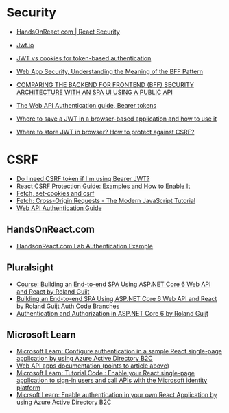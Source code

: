 # Security

- [HandsOnReact.com | React Security](https://handsonreact.com/docs/security)
- [Jwt.io](https://jwt.io/)

- [JWT vs cookies for token-based authentication](https://stackoverflow.com/questions/37582444/jwt-vs-cookies-for-token-based-authentication)
- [Web App Security, Understanding the Meaning of the BFF Pattern](https://dev.to/damikun/web-app-security-understanding-the-meaning-of-the-bff-pattern-i85)
- [COMPARING THE BACKEND FOR FRONTEND (BFF) SECURITY ARCHITECTURE WITH AN SPA UI USING A PUBLIC API](https://damienbod.com/2022/01/10/comparing-the-backend-for-frontend-bff-security-architecture-with-an-spa-ui-using-a-public-api/)
- [The Web API Authentication guide, Bearer tokens](https://www.securitydrops.com/bearer-tokens/)
- [Where to save a JWT in a browser-based application and how to use it](https://stackoverflow.com/questions/26340275/where-to-save-a-jwt-in-a-browser-based-application-and-how-to-use-it?rq=1)
- [Where to store JWT in browser? How to protect against CSRF?](https://stackoverflow.com/questions/27067251/where-to-store-jwt-in-browser-how-to-protect-against-csrf)

# CSRF

- [Do I need CSRF token if I'm using Bearer JWT?](https://security.stackexchange.com/questions/170388/do-i-need-csrf-token-if-im-using-bearer-jwt)
- [React CSRF Protection
  Guide: Examples and
  How to Enable It](https://www.stackhawk.com/blog/react-csrf-protection-guide-examples-and-how-to-enable-it/)
- [Fetch, set-cookies and csrf](https://stackoverflow.com/questions/40893537/fetch-set-cookies-and-csrf)
- [Fetch: Cross-Origin Requests - The Modern JavaScript Tutorial](https://javascript.info/fetch-crossorigin#credentials)
- [Web API Authentication Guide](https://www.securitydrops.com/the-web-api-authentication-guide/)

## HandsOnReact.com

- [HandsonReact.com Lab Authentication Example](https://github.com/craigmckeachie/keeptrack-js/tree/labauth)

## Pluralsight

- [Course: Building an End-to-end SPA Using ASP.NET Core 6 Web API and React
  by Roland Guijt](https://app.pluralsight.com/library/courses/asp-dot-net-core-6-web-api-react-building-end-to-end-spa/transcript)
- [Building an End-to-end SPA Using ASP.NET Core 6 Web API and React
  by Roland Guijt Auth Code Branches](https://github.com/RolandGuijt/ps-globomantics-webapi-react/branches)
- [Authentication and Authorization in ASP.NET Core 6
  by Roland Guijt](https://app.pluralsight.com/library/courses/asp-dot-net-core-6-authentication-authorization/table-of-contents)

## Microsoft Learn

- [Microsoft Learn: Configure authentication in a sample React single-page application by using Azure Active Directory B2C](https://learn.microsoft.com/en-us/azure/active-directory-b2c/configure-authentication-sample-react-spa-app)
- [Web API apps documentation (points to article above)](https://learn.microsoft.com/en-us/azure/active-directory-b2c/index-web-api)
- [Microsoft Learn: Tutorial Code : Enable your React single-page application to sign-in users and call APIs with the Microsoft identity platform](https://github.com/Azure-Samples/ms-identity-javascript-react-tutorial/tree/main/3-Authorization-II/2-call-api-b2c)
- [Micrsoft Learn: Enable authentication in your own React Application by using Azure Active Directory B2C](https://learn.microsoft.com/en-us/azure/active-directory-b2c/enable-authentication-react-spa-app?source=recommendations)

